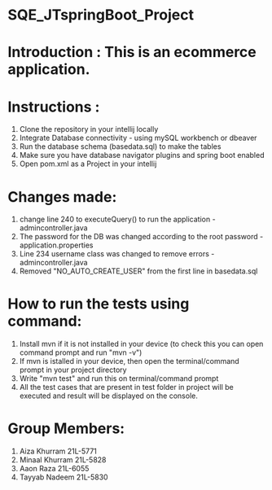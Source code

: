 # SQE_JTspringBoot_Project

# Introduction : This is an ecommerce application.

# Instructions :
1. Clone the repository in your intellij locally
2. Integrate Database connectivity - using mySQL workbench or dbeaver 
3. Run the database schema (basedata.sql) to make the tables
4. Make sure you have database navigator plugins and spring boot enabled
5. Open pom.xml as a Project in your intellij

# Changes made:
1. change line 240 to executeQuery() to run the application - admincontroller.java
2. The password for the DB was changed according to the root password - application.properties
3. Line 234 username class was changed to remove errors -admincontroller.java
4. Removed "NO_AUTO_CREATE_USER" from the first line in basedata.sql

# How to run the tests using command:
1. Install mvn if it is not installed in your device (to check this you can open command prompt and run "mvn -v")
2. If mvn is istalled in your device, then open the terminal/command prompt in your project directory
3. Write "mvn test" and run this on terminal/command prompt
4. All the test cases that are present in test folder in project will be executed and result will be displayed on the console.

# Group Members:
1. Aiza Khurram  21L-5771
2. Minaal Khurram 21L-5828
4. Aaon Raza  21L-6055
3. Tayyab Nadeem  21L-5830
